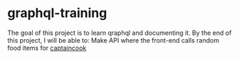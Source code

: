 # graphql-training

The goal of this project is to learn qraphql and documenting it. By the end of this project, I will be able to: Make API where the front-end calls random food items for [captaincook](https://github.com/listentothefrog/captaincook)
